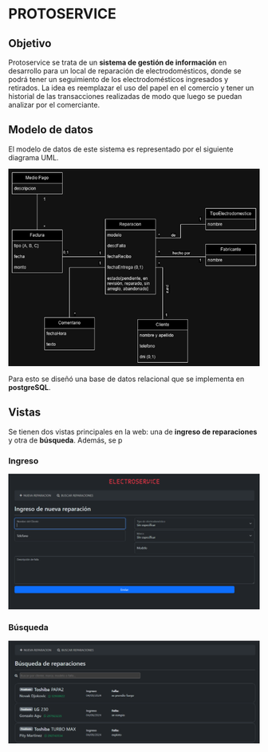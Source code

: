 # PROTOSERVICE

## Objetivo

Protoservice se trata de un **sistema de gestión de información** en desarrollo para un local de reparación de electrodomésticos, donde se podrá tener un seguimiento de los electrodomésticos ingresados y retirados. La idea es reemplazar el uso del papel en el comercio y tener un historial de las transacciones realizadas de modo que luego se puedan analizar por el comerciante.

## Modelo de datos

El modelo de datos de este sistema es representado por el siguiente diagrama UML.

![Modelo UML de datos](/docs/MD.png)

Para esto se diseñó una base de datos relacional que se implementa en **postgreSQL**. 

## Vistas

Se tienen dos vistas principales en la web: una de **ingreso de reparaciones** y otra de **búsqueda**. Además, se p

### Ingreso

![preview](/docs/preview-ingreso.png)

### Búsqueda

![preview](/docs/preview-consulta.png)
